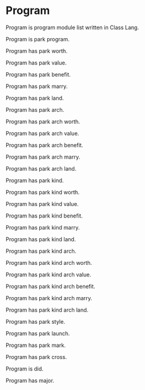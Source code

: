 # Program

Program is program module list written in Class Lang.

Program is park program.

Program has park worth.

Program has park value.

Program has park benefit.

Program has park marry.

Program has park land.

Program has park arch.

Program has park arch worth.

Program has park arch value.

Program has park arch benefit.

Program has park arch marry.

Program has park arch land.

Program has park kind.

Program has park kind worth.

Program has park kind value.

Program has park kind benefit.

Program has park kind marry.

Program has park kind land.

Program has park kind arch.

Program has park kind arch worth.

Program has park kind arch value.

Program has park kind arch benefit.

Program has park kind arch marry.

Program has park kind arch land.

Program has park style.

Program has park launch.

Program has park mark.

Program has park cross.

Program is did.

Program has major.